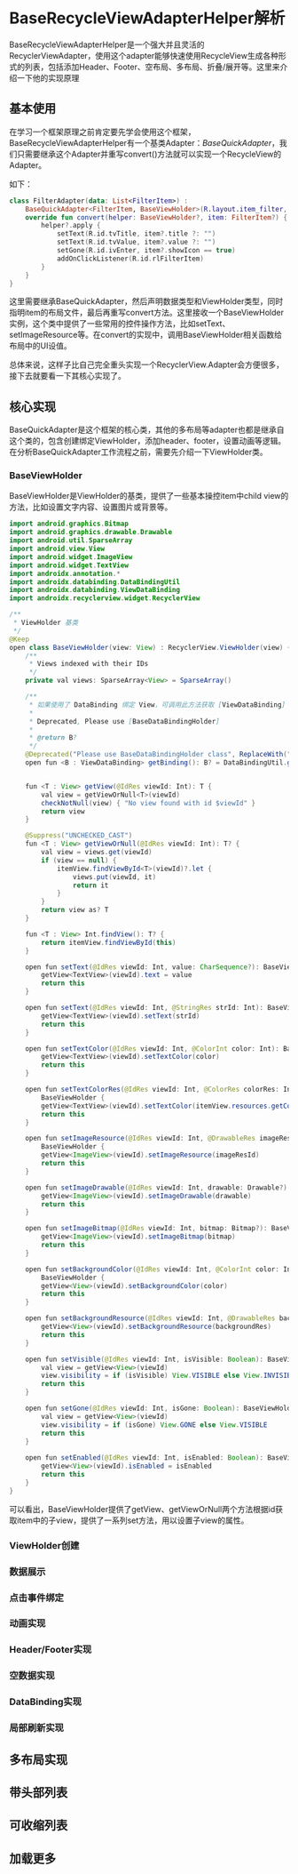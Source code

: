 # BaseRecycleViewAdapterHelper解析

BaseRecycleViewAdapterHelper是一个强大并且灵活的RecyclerViewAdapter，使用这个adapter能够快速使用RecycleView生成各种形式的列表，包括添加Header、Footer、空布局、多布局、折叠/展开等。这里来介绍一下他的实现原理

## 基本使用

在学习一个框架原理之前肯定要先学会使用这个框架，BaseRecycleViewAdapterHelper有一个基类Adapter：*BaseQuickAdapter*，我们只需要继承这个Adapter并重写convert()方法就可以实现一个RecycleView的Adapter。

如下：

```kotlin
class FilterAdapter(data: List<FilterItem>) :
    BaseQuickAdapter<FilterItem, BaseViewHolder>(R.layout.item_filter, data) {
    override fun convert(helper: BaseViewHolder?, item: FilterItem?) {
        helper?.apply {
            setText(R.id.tvTitle, item?.title ?: "")
            setText(R.id.tvValue, item?.value ?: "")
            setGone(R.id.ivEnter, item?.showIcon == true)
            addOnClickListener(R.id.rlFilterItem)
        }
    }
}
```

这里需要继承BaseQuickAdapter，然后声明数据类型和ViewHolder类型，同时指明item的布局文件，最后再重写convert方法。这里接收一个BaseViewHolder实例，这个类中提供了一些常用的控件操作方法，比如setText、setImageResource等。在convert的实现中，调用BaseViewHolder相关函数给布局中的UI设值。

总体来说，这样子比自己完全重头实现一个RecyclerView.Adapter会方便很多，接下去就要看一下其核心实现了。

## 核心实现

BaseQuickAdapter是这个框架的核心类，其他的多布局等adapter也都是继承自这个类的，包含创建绑定ViewHolder，添加header、footer，设置动画等逻辑。在分析BaseQuickAdapter工作流程之前，需要先介绍一下ViewHolder类。

### BaseViewHolder

BaseViewHolder是ViewHolder的基类，提供了一些基本操控item中child view的方法，比如设置文字内容、设置图片或背景等。

```java
import android.graphics.Bitmap
import android.graphics.drawable.Drawable
import android.util.SparseArray
import android.view.View
import android.widget.ImageView
import android.widget.TextView
import androidx.annotation.*
import androidx.databinding.DataBindingUtil
import androidx.databinding.ViewDataBinding
import androidx.recyclerview.widget.RecyclerView

/**
 * ViewHolder 基类
 */
@Keep
open class BaseViewHolder(view: View) : RecyclerView.ViewHolder(view) {
    /**
     * Views indexed with their IDs
     */
    private val views: SparseArray<View> = SparseArray()

    /**
     * 如果使用了 DataBinding 绑定 View，可调用此方法获取 [ViewDataBinding]
     *
     * Deprecated, Please use [BaseDataBindingHolder]
     *
     * @return B?
     */
    @Deprecated("Please use BaseDataBindingHolder class", ReplaceWith("DataBindingUtil.getBinding(itemView)", "androidx.databinding.DataBindingUtil"))
    open fun <B : ViewDataBinding> getBinding(): B? = DataBindingUtil.getBinding(itemView)


    fun <T : View> getView(@IdRes viewId: Int): T {
        val view = getViewOrNull<T>(viewId)
        checkNotNull(view) { "No view found with id $viewId" }
        return view
    }

    @Suppress("UNCHECKED_CAST")
    fun <T : View> getViewOrNull(@IdRes viewId: Int): T? {
        val view = views.get(viewId)
        if (view == null) {
            itemView.findViewById<T>(viewId)?.let {
                views.put(viewId, it)
                return it
            }
        }
        return view as? T
    }

    fun <T : View> Int.findView(): T? {
        return itemView.findViewById(this)
    }

    open fun setText(@IdRes viewId: Int, value: CharSequence?): BaseViewHolder {
        getView<TextView>(viewId).text = value
        return this
    }

    open fun setText(@IdRes viewId: Int, @StringRes strId: Int): BaseViewHolder? {
        getView<TextView>(viewId).setText(strId)
        return this
    }

    open fun setTextColor(@IdRes viewId: Int, @ColorInt color: Int): BaseViewHolder {
        getView<TextView>(viewId).setTextColor(color)
        return this
    }

    open fun setTextColorRes(@IdRes viewId: Int, @ColorRes colorRes: Int):
    	BaseViewHolder {
        getView<TextView>(viewId).setTextColor(itemView.resources.getColor(colorRes))
        return this
    }

    open fun setImageResource(@IdRes viewId: Int, @DrawableRes imageResId: Int): 	
    	BaseViewHolder {
        getView<ImageView>(viewId).setImageResource(imageResId)
        return this
    }

    open fun setImageDrawable(@IdRes viewId: Int, drawable: Drawable?): BaseViewHolder {
        getView<ImageView>(viewId).setImageDrawable(drawable)
        return this
    }

    open fun setImageBitmap(@IdRes viewId: Int, bitmap: Bitmap?): BaseViewHolder {
        getView<ImageView>(viewId).setImageBitmap(bitmap)
        return this
    }

    open fun setBackgroundColor(@IdRes viewId: Int, @ColorInt color: Int): 
    	BaseViewHolder {
        getView<View>(viewId).setBackgroundColor(color)
        return this
    }

    open fun setBackgroundResource(@IdRes viewId: Int, @DrawableRes backgroundRes: Int): BaseViewHolder {
        getView<View>(viewId).setBackgroundResource(backgroundRes)
        return this
    }

    open fun setVisible(@IdRes viewId: Int, isVisible: Boolean): BaseViewHolder {
        val view = getView<View>(viewId)
        view.visibility = if (isVisible) View.VISIBLE else View.INVISIBLE
        return this
    }

    open fun setGone(@IdRes viewId: Int, isGone: Boolean): BaseViewHolder {
        val view = getView<View>(viewId)
        view.visibility = if (isGone) View.GONE else View.VISIBLE
        return this
    }
    
    open fun setEnabled(@IdRes viewId: Int, isEnabled: Boolean): BaseViewHolder {
        getView<View>(viewId).isEnabled = isEnabled
        return this
    }
}
```

可以看出，BaseViewHolder提供了getView、getViewOrNull两个方法根据id获取item中的子view，提供了一系列set方法，用以设置子view的属性。

### ViewHolder创建



### 数据展示

### 点击事件绑定

### 动画实现

### Header/Footer实现

### 空数据实现

### DataBinding实现

### 局部刷新实现

## 多布局实现

## 带头部列表

## 可收缩列表

## 加载更多




